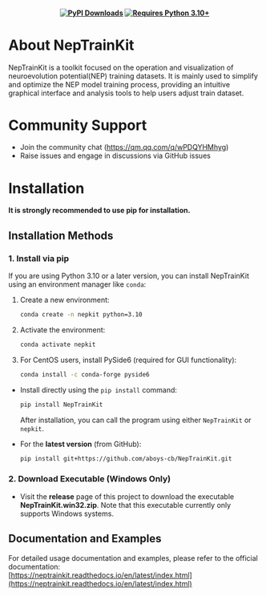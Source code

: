 
<h4 align="center">

[![PyPI Downloads](https://img.shields.io/pypi/dm/NepTrainKit?logo=pypi&logoColor=white&color=blue&label=PyPI)](https://pypi.org/project/NepTrainKit)
[![Requires Python 3.10+](https://img.shields.io/badge/Python-3.10+-blue.svg?logo=python&logoColor=white)](https://python.org/downloads)
 
</h4>




#  About NepTrainKit
NepTrainKit is a toolkit focused on the operation and visualization of neuroevolution potential(NEP) training datasets. It is mainly used to simplify and optimize the NEP model training process, providing an intuitive graphical interface and analysis tools to help users adjust  train dataset.
# Community Support

- Join the community chat (https://qm.qq.com/q/wPDQYHMhyg)
- Raise issues and engage in discussions via GitHub issues



# Installation

**It is strongly recommended to use pip for installation.**

## Installation Methods
### 1. Install via pip

If you are using Python 3.10 or a later version, you can install NepTrainKit using an environment manager like `conda`:
1. Create a new environment:
   ```bash
   conda create -n nepkit python=3.10
   ```
2. Activate the environment:
   ```bash
   conda activate nepkit
   ```
3. For CentOS users, install PySide6 (required for GUI functionality):
   ```bash
   conda install -c conda-forge pyside6
- Install directly using the `pip install` command:
  ```bash
  pip install NepTrainKit
  ```
  After installation, you can call the program using either `NepTrainKit` or `nepkit`.

- For the **latest version** (from GitHub):
  ```bash
  pip install git+https://github.com/aboys-cb/NepTrainKit.git
  ```

### 2. Download Executable (Windows Only)
- Visit the **release** page of this project to download the executable **NepTrainKit.win32.zip**. Note that this executable currently only supports Windows systems.

 
 ## Documentation and Examples
For detailed usage documentation and examples, please refer to the official documentation:  
[https://neptrainkit.readthedocs.io/en/latest/index.html](https://neptrainkit.readthedocs.io/en/latest/index.html)